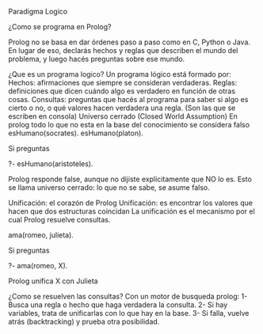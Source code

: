 Paradigma Logico

¿Como se programa en Prolog?

Prolog no se basa en dar órdenes paso a paso como en C, Python o Java. En lugar de eso, declarás hechos y reglas que describen el mundo del problema, y luego hacés preguntas sobre ese mundo.

¿Que es un programa logico?
Un programa lógico está formado por:
Hechos: afirmaciones que siempre se consideran verdaderas.
Reglas: definiciones que dicen cuándo algo es verdadero en función de otras cosas.
Consultas: preguntas que hacés al programa para saber si algo es cierto o no, o qué valores hacen verdadera una regla. (Son las que se escriben en consola)
Universo cerrado (Closed World Assumption)
En prolog todo lo que no esta en la base del conocimiento se considera falso
esHumano(socrates).
esHumano(platon).


Si preguntas

?- esHumano(aristoteles).


Prolog responde false, aunque no dijiste explícitamente que NO lo es. Esto se llama universo cerrado: lo que no se sabe, se asume falso.

Unificación: el corazón de Prolog
Unificación: es encontrar los valores que hacen que dos estructuras coincidan
La unificación es el mecanismo por el cual Prolog resuelve consultas.

ama(romeo, julieta).


Si preguntas

?- ama(romeo, X).


Prolog unifica X con Julieta

¿Como se resuelven las consultas?
Con un motor de busqueda prolog:
1- Busca una regla o hecho que haga verdadera la consulta.
2- Si hay variables, trata de unificarlas con lo que hay en la base.
3- Si falla, vuelve atrás (backtracking) y prueba otra posibilidad.

